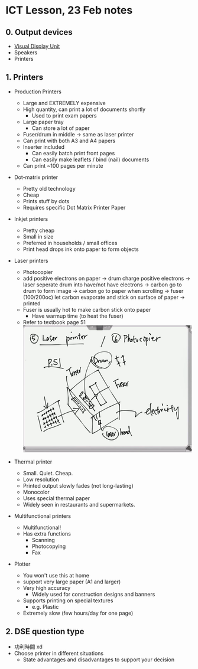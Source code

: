 # ICT Lesson, 23 Feb notes #

## 0. Output devices ## 

- [Visual Display Unit](/notes/2022/22Feb.md#1-visual-display-unit)
- Speakers
- Printers

## 1. Printers ##
- Production Printers
    - Large and EXTREMELY expensive
    - High quantity, can print a lot of documents shortly
        - Used to print exam papers
    - Large paper tray
        - Can store a lot of paper
    - Fuser/drum in middle -> same as laser printer 
    - Can print with both A3 and A4 papers
    - Inserter included
        - Can easily batch print front pages
        - Can easily make leaflets / bind (nail) documents
    - Can print ~100 pages per minute

- Dot-matrix printer
    - Pretty old technology
    - Cheap
    - Prints stuff by dots
    - Requires specific Dot Matrix Printer Paper

- Inkjet printers
    - Pretty cheap
    - Small in size
    - Preferred in households / small offices
    - Print head drops ink onto paper to form objects

- Laser printers
    - Photocopier
    - add positive electrons on paper -> drum charge positive electrons -> laser seperate drum into have/not have electrons -> carbon go to drum to form image -> carbon go to paper when scrolling -> fuser (100/200oc) let carbon evaporate and stick on surface of paper -> printed
    - Fuser is usually hot to make carbon stick onto paper
        - Have warmup time (to heat the fuser)
    - Refer to textbook page 51
![laser_printer](/img/laser_printer.png) 

- Thermal printer
    - Small. Quiet. Cheap.
    - Low resolution
    - Printed output slowly fades (not long-lasting)
    - Monocolor 
    - Uses special thermal paper
    - Widely seen in restaurants and supermarkets.

- Multifunctional printers
    - Multifunctional!
    - Has extra functions
        - Scanning
        - Photocopying
        - Fax

- Plotter
    - You won't use this at home
    - support very large paper (A1 and larger)
    - Very high accuracy
        - Widely used for construction designs and banners
    - Supports printing on special textures
        - e.g. Plastic
    - Extremely slow (few hours/day for one page)

## 2. DSE question type ###
- 功利時間 xd
- Choose printer in different situations
    - State advantages and disadvantages to support your decision